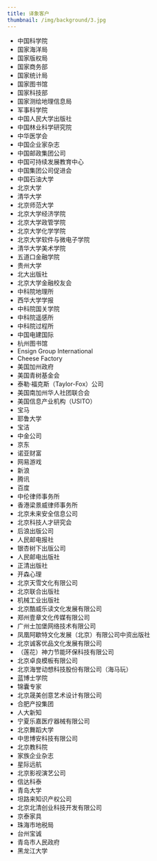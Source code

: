 ```yaml
---
title: 译象客户
thumbnail: /img/background/3.jpg
---
```


* 中国科学院
* 国家海洋局
* 国家版权局
* 国家商务部
* 国家统计局
* 国家图书馆
* 国家科技部
* 国家测绘地理信息局
* 军事科学院
* 中国人民大学出版社
* 中国林业科学研究院
* 中华医学会
* 中国企业家杂志
* 中国邮政集团公司
* 中国可持续发展教育中心
* 中国集团公司促进会
* 中国石油大学
* 北京大学
* 清华大学
* 北京师范大学
* 北京大学经济学院
* 北京大学政管学院
* 北京大学化学学院
* 北京大学软件与微电子学院
* 清华大学美术学院
* 五道口金融学院
* 贵州大学
* 北大出版社
* 北京大学金融校友会
* 中科院地理所
* 西华大学学报
* 中科院国关学院
* 中科院遥感所
* 中科院过程所
* 中国电建国际
* 杭州图书馆
* Ensign Group International
* Cheese Factory
* 美国加州政府
* 美国青树基金会
* 泰勒·福克斯（Taylor-Fox）公司
* 美国南加州华人社团联合会
* 美国信息产业机构（USITO）
* 宝马
* 耶鲁大学
* 宝洁
* 中金公司
* 京东
* 诺亚财富
* 网易游戏
* 新浪
* 腾讯
* 百度
* 中伦律师事务所
* 香港梁景威律师事务所
* 北京未来安全信息公司
* 北京科技人才研究会
* 后浪出版公司
* 人民邮电报社
* 银杏树下出版公司
* 人民邮电出版社
* 正清出版社
* 开森心理
* 北京天雪文化有限公司
* 北京联合出版社
* 机械工业出版社
* 北京酷威乐读文化发展有限公司
* 郑州壹章文化传媒有限公司
* 广州士加堡网络技术有限公司
* 凤凰阿歇特文化发展（北京）有限公司中资出版社
* 北京诚客优品文化发展有限公司
* （莲花）神力节能环保科技有限公司
* 北京卓良模板有限公司
* 北京海誉动想科技股份有限公司（海马玩）
* 蓝博士学院
* 锦囊专家
* 北京晟美创意艺术设计有限公司
* 合肥产投集团
* 人大新知
* 宁夏乐嘉医疗器械有限公司
* 北京舞蹈大学
* 中思博安科技有限公司
* 北京教科院
* 家族企业杂志
* 星际远航
* 北京影视演艺公司
* 信达科泰
* 青岛大学
* 坦路来知识产权公司
* 北京北清创业科技开发有限公司
* 京泰家具
* 珠海市地税局
* 台州宝诚
* 青岛市人民政府
* 黑龙江大学
